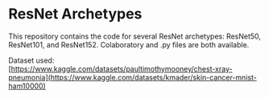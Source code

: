 # ResNet Archetypes

This repository contains the code for several ResNet archetypes: ResNet50, ResNet101, and ResNet152. Colaboratory and .py files are both available.

Dataset used: [https://www.kaggle.com/datasets/paultimothymooney/chest-xray-pneumonia](https://www.kaggle.com/datasets/kmader/skin-cancer-mnist-ham10000)
 
